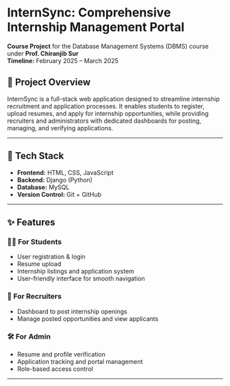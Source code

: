 # InternSync: Comprehensive Internship Management Portal

**Course Project** for the Database Management Systems (DBMS) course under **Prof. Chiranjib Sur**  
**Timeline:** February 2025 – March 2025

## 🚀 Project Overview

InternSync is a full-stack web application designed to streamline internship recruitment and application processes. It enables students to register, upload resumes, and apply for internship opportunities, while providing recruiters and administrators with dedicated dashboards for posting, managing, and verifying applications.

---

## 🔧 Tech Stack

- **Frontend:** HTML, CSS, JavaScript
- **Backend:** Django (Python)
- **Database:** MySQL
- **Version Control:** Git + GitHub

---

## ✨ Features

### 👨‍🎓 For Students
- User registration & login
- Resume upload
- Internship listings and application system
- User-friendly interface for smooth navigation

### 🏢 For Recruiters
- Dashboard to post internship openings
- Manage posted opportunities and view applicants

### 🛠️ For Admin
- Resume and profile verification
- Application tracking and portal management
- Role-based access control

---
